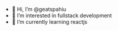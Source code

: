 - 👋 Hi, I’m @geatspahiu
- 👀 I’m interested in fullstack development
- 🌱 I’m currently learning reactjs

<!---
geatdaboss/geatdaboss is a ✨ special ✨ repository because its `README.md` (this file) appears on your GitHub profile.
You can click the Preview link to take a look at your changes.
--->
